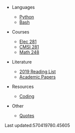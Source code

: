 
- Languages
    - [Python](/language/python/)
    - [Bash](/language/bash/)

- Courses
    - [Elec 281](/course/elec281/)
    - [CMSI 281](/course/cmsi281/)
    - [Math 248](/course/math248/)

- Literature
    - [2019 Reading List](/literature/2019_reading_list.md)
    - [Academic Papers](/literature/academic_papers.md)

- Resources
    - [Coding](/resources/coding_resources.md)

- Other
    - [Quotes](/other/quotes.md)


Last updated:570419780.45605
